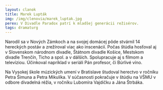 ```yaml
---
layout: clanok
title: Marek Lupták
img: /img/clenovia/marek_luptak.jpg
perex: V Divadle Paradox patrí k mladšej generácii režisérov. 
tags: dramaturg
---
```


Narodil sa v Nových Zámkoch a na svojej domácej pôde stvárnil 14 hereckých postáv a zrežíroval viac ako inscenácií. Počas štúdia hosťoval aj v Slovenskom národnom divadle, Štátnom divadle Košice, Mestskom divadle Trenčín, Ticho a spol. a v dálších. Spolupracuje aj s filmom a televíziou. Účinkoval napríklad v seriáli Pán profesor, či Búrlivé víno. 

Na Vysokej škole múzických umení v Bratislave študoval herectvo v ročníku Petra Šimuna a Petra Mikulíka. V súčasnosti pokračuje v štúdiu na VŠMU v odbore divadelná réžia, v ročníku Lubomíra Vajdičku a Jána Štrbáka. 